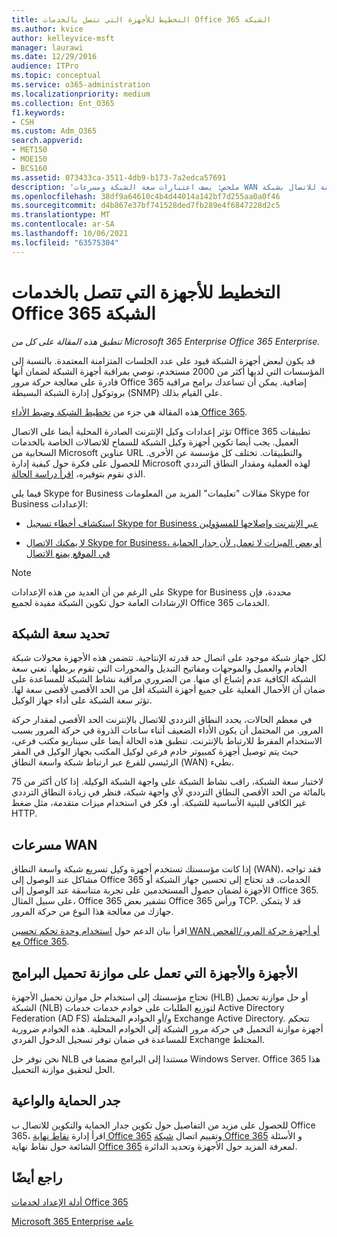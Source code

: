 ```yaml
---
title: التخطيط للأجهزة التي تتصل بالخدمات Office 365 الشبكة
ms.author: kvice
author: kelleyvice-msft
manager: laurawi
ms.date: 12/29/2016
audience: ITPro
ms.topic: conceptual
ms.service: o365-administration
ms.localizationpriority: medium
ms.collection: Ent_O365
f1.keywords:
- CSH
ms.custom: Adm_O365
search.appverid:
- MET150
- MOE150
- BCS160
ms.assetid: 073433ca-3511-4db9-b173-7a2edca57691
description: 'ملخص: يصف اعتبارات سعة الشبكة ومسرعات WAN وأجهزة موازنة التحميل المستخدمة للاتصال بشبكة Office 365.'
ms.openlocfilehash: 38df9a64610c4b4d44014a142bf7d255aa0a0f46
ms.sourcegitcommit: d4b867e37bf741528ded7fb289e4f6847228d2c5
ms.translationtype: MT
ms.contentlocale: ar-SA
ms.lasthandoff: 10/06/2021
ms.locfileid: "63575304"
---
```

# <a name="plan-for-network-devices-that-connect-to-office-365-services"></a>التخطيط للأجهزة التي تتصل بالخدمات Office 365 الشبكة

*تنطبق هذه المقالة على كل من Microsoft 365 Enterprise Office 365 Enterprise.*
  
قد يكون لبعض أجهزة الشبكة قيود على عدد الجلسات المتزامنة المعتمدة. بالنسبة إلى المؤسسات التي لديها أكثر من 2000 مستخدم، نوصي بمراقبة أجهزة الشبكة لضمان أنها قادرة على معالجة حركة مرور Office 365 إضافية. يمكن أن تساعدك برامج مراقبة بروتوكول إدارة الشبكة البسيطة (SNMP) على القيام بذلك.

هذه المقالة هي جزء من [تخطيط الشبكة وضبط الأداء Office 365](./network-planning-and-performance.md).

تؤثر إعدادات وكيل الإنترنت الصادرة المحلية أيضا على الاتصال Office 365 تطبيقات العميل. يجب أيضا تكوين أجهزة وكيل الشبكة للسماح للاتصالات الخاصة بالخدمات السحابية من Microsoft عناوين URL والتطبيقات. تختلف كل مؤسسة عن الأخرى. للحصول على فكرة حول كيفية إدارة Microsoft لهذه العملية ومقدار النطاق الترددي الذي نقوم بتوفيره، [اقرأ دراسة الحالة](https://www.microsoft.com/itshowcase/Article/Content/631/Optimizing-network-performance-for-Microsoft-Office-365).
  
فيما يلي Skype for Business مقالات "تعليمات" المزيد من المعلومات Skype for Business الإعدادات:
  
- [استكشاف أخطاء تسجيل Skype for Business عبر الإنترنت وإصلاحها للمسؤولين](/skypeforbusiness/set-up-skype-for-business-online/troubleshooting-sign-in-errors-for-admins)

- [لا يمكنك الاتصال Skype for Business، أو بعض الميزات لا تعمل، لأن جدار الحماية في الموقع يمنع الاتصال](https://go.microsoft.com/fwlink/p/?LinkID=243625)

> [!NOTE]
> على الرغم من أن العديد من هذه الإعدادات Skype for Business محددة، فإن الإرشادات العامة حول تكوين الشبكة مفيدة لجميع Office 365 الخدمات.
  
## <a name="determining-network-capacity"></a>تحديد سعة الشبكة

لكل جهاز شبكة موجود على اتصال حد قدرته الإنتاجية. تتضمن هذه الأجهزة محولات شبكة الخادم والعميل والموجهات ومفاتيح التبديل والمحورات التي تقوم بربطها. تعني سعة الشبكة الكافية عدم إشباع أي منها. من الضروري مراقبة نشاط الشبكة للمساعدة على ضمان أن الأحمال الفعلية على جميع أجهزة الشبكة أقل من الحد الأقصى لأقصى سعة لها. تؤثر سعة الشبكة على أداء جهاز الوكيل.
  
في معظم الحالات، يحدد النطاق الترددي للاتصال بالإنترنت الحد الأقصى لمقدار حركة المرور. من المحتمل أن يكون الأداء الضعيف أثناء ساعات الذروة في حركة المرور بسبب الاستخدام المفرط للارتباط بالإنترنت. تنطبق هذه الحالة أيضا على سيناريو مكتب فرعي، حيث يتم توصيل أجهزة كمبيوتر خادم فرعي لوكيل المكتب بجهاز الوكيل في المقر الرئيسي للفرع عبر ارتباط شبكة واسعة النطاق (WAN) بطيء.
  
لاختبار سعة الشبكة، راقب نشاط الشبكة على واجهة الشبكة الوكيلة. إذا كان أكثر من 75 بالمائة من الحد الأقصى النطاق الترددي لأي واجهة شبكة، فنظر في زيادة النطاق الترددي غير الكافي للبنية الأساسية للشبكة. أو، فكر في استخدام ميزات متقدمة، مثل ضغط HTTP.
  
## <a name="wan-accelerators"></a>مسرعات WAN

إذا كانت مؤسستك تستخدم أجهزة وكيل تسريع شبكة واسعة النطاق (WAN)، فقد تواجه مشاكل عند الوصول إلى Office 365 الخدمات. قد تحتاج إلى تحسين جهاز الشبكة أو الأجهزة لضمان حصول المستخدمين على تجربة متناسقة عند الوصول إلى Office 365. على سبيل المثال، Office 365 تشفير بعض Office 365 ورأس TCP. قد لا يتمكن جهازك من معالجة هذا النوع من حركة المرور.
  
اقرأ بيان الدعم حول [استخدام وحدة تحكم تحسين WAN أو أجهزة حركة المرور/الفحص مع Office 365](https://support.microsoft.com/kb/2690045).
  
## <a name="hardware-and-software-load-balancing-devices"></a>الأجهزة والأجهزة التي تعمل على موازنة تحميل البرامج

تحتاج مؤسستك إلى استخدام حل موازن تحميل الأجهزة (HLB) أو حل موازنة تحميل الشبكة (NLB) لتوزيع الطلبات على خوادم خدمات خدمات Active Directory Federation (AD FS) و/أو الخوادم المختلطة Exchange Active Directory. تتحكم أجهزة موازنة التحميل في حركة مرور الشبكة إلى الخوادم المحلية. هذه الخوادم ضرورية للمساعدة في ضمان توفر تسجيل الدخول الفردي Exchange المختلط.
  
نحن نوفر حل NLB مستندا إلى البرامج مضمنا في Windows Server. Office 365 هذا الحل لتحقيق موازنة التحميل.
  
## <a name="firewalls-and-proxies"></a>جدر الحماية والواعية

للحصول على مزيد من التفاصيل حول تكوين جدار الحماية والتكوين للاتصال ب Office 365، اقرأ إدارة [نقاط نهاية Office 365](https://support.office.com/article/99cab9d4-ef59-4207-9f2b-3728eb46bf9a) وتقييم اتصال [شبكة Office 365](assessing-network-connectivity.md) و الأسئلة الشائعة حول نقاط نهاية [Office 365](https://support.office.com/article/d4088321-1c89-4b96-9c99-54c75cae2e6d) لمعرفة المزيد حول الأجهزة وتحديد الدائرة.
  
## <a name="see-also"></a>راجع أيضًا

[أدلة الإعداد لخدمات Office 365](setup-guides-for-microsoft-365.md)

[Microsoft 365 Enterprise عامة](microsoft-365-overview.md)
